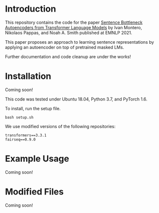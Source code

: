# Introduction

This repository contains the code for the paper 
[Sentence Bottleneck Autoencoders from Transformer Language Models](https://arxiv.org/abs/2109.00055)
by Ivan Montero, Nikolaos Pappas, and Noah A. Smith published at EMNLP 2021.

This paper proposes an approach to learning sentence representations by applying an autoencoder on top of pretrained masked LMs.

Further documentation and code cleanup are under the works!

# Installation

Coming soon!

This code was tested under Ubuntu 18.04, Python 3.7, and PyTorch 1.6.

To install, run the setup file.
```
bash setup.sh
```

We use modified versions of the following repositories:
```
transformers==3.3.1
fairseq==0.9.0
```

# Example Usage

Coming soon!

# Modified Files

Coming soon!